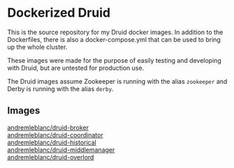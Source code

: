 # Dockerized Druid

This is the source repository for my Druid docker images. In addition to the Dockerfiles, there is also a docker-compose.yml that can be used to bring up the whole cluster.

These images were made for the purpose of easily testing and developing with Druid, but are untested for production use.

The Druid images assume Zookeeper is running with the alias `zookeeper` and Derby is running with the alias `derby`.

## Images

[andremleblanc/druid-broker](https://hub.docker.com/r/andremleblanc/druid-broker/)  
[andremleblanc/druid-coordinator](https://hub.docker.com/r/andremleblanc/druid-coordinator/)  
[andremleblanc/druid-historical](https://hub.docker.com/r/andremleblanc/druid-historical/)  
[andremleblanc/druid-middlemanager](https://hub.docker.com/r/andremleblanc/druid-middlemanager/)  
[andremleblanc/druid-overlord](https://hub.docker.com/r/andremleblanc/druid-overlord/)
